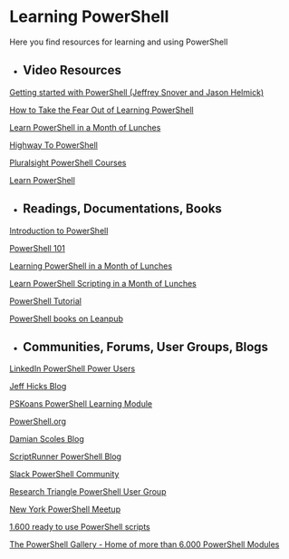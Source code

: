 # Learning PowerShell
Here you find resources for learning and using PowerShell

- ## Video Resources
[Getting started with PowerShell (Jeffrey Snover and Jason Helmick)](https://www.youtube.com/watch?v=nMn8-BbRsN8&list=PLyJiOytEPs4etH7Ujq7PU7jlOlHL-9RmV)

[How to Take the Fear Out of Learning PowerShell](https://www.youtube.com/watch?v=CLolNWuICoM)

[Learn PowerShell in a Month of Lunches](https://youtube.com/playlist?list=PL6D474E721138865A)

[Highway To PowerShell](https://www.youtube.com/playlist?list=PLjKVCo25i0an3dVaDNNVVTzd1wuK46UHv)

[Pluralsight PowerShell Courses](https://www.pluralsight.com/search?q=powershell&categories=all)

[Learn PowerShell](https://www.youtube.com/playlist?list=PLCGGtLsUjhm2k22nFHHdupAK0hSNZVfXi)

- ## Readings, Documentations, Books
[Introduction to PowerShell](https://docs.microsoft.com/en-us/learn/modules/introduction-to-powershell/)

[PowerShell 101](https://docs.microsoft.com/en-us/powershell/scripting/learn/ps101/00-introduction?view=powershell-7.2)

[Learning PowerShell in a Month of Lunches](https://www.manning.com/books/learn-windows-powershell-in-a-month-of-lunches-second-edition)

[Learn PowerShell Scripting in a Month of Lunches](https://www.manning.com/books/learn-powershell-scripting-in-a-month-of-lunches)

[PowerShell Tutorial](https://mindmajix.com/powershell-tutorial)

[PowerShell books on Leanpub](https://leanpub.com/bookstore?type=all&search=powershell)

- ## Communities, Forums, User Groups, Blogs

[LinkedIn PowerShell Power Users](https://www.linkedin.com/groups/140856/)

[Jeff Hicks Blog](https://jdhitsolutions.com/blog/)

[PSKoans PowerShell Learning Module](https://github.com/vexx32/PSKoans)

[PowerShell.org](https://powershell.org/)

[Damian Scoles Blog](https://www.powershellgeek.com/)

[ScriptRunner PowerShell Blog](https://www.scriptrunner.com/en/blog)

[Slack PowerShell Community](https://powershell.slack.com/)

[Research Triangle PowerShell User Group](https://www.meetup.com/Research-Triangle-PowerShell-Users-Group/)

[New York PowerShell Meetup](https://www.meetup.com/NycPowershellMeetup/)

[1.600 ready to use PowerShell scripts](https://github.com/scriptrunner/ActionPacks)

[The PowerShell Gallery - Home of more than 6.000 PowerShell Modules](https://www.powershellgallery.com/)

